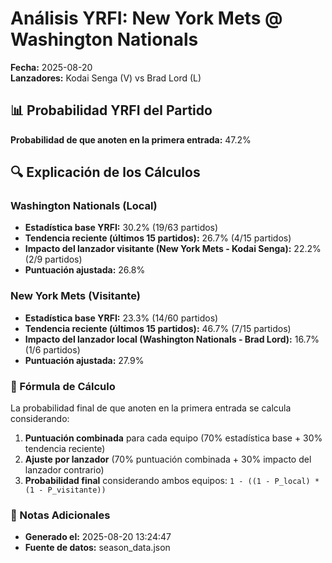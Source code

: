 # Análisis YRFI: New York Mets @ Washington Nationals

**Fecha:** 2025-08-20  
**Lanzadores:** Kodai Senga (V) vs Brad Lord (L)

## 📊 Probabilidad YRFI del Partido

**Probabilidad de que anoten en la primera entrada:** 47.2%

## 🔍 Explicación de los Cálculos

### Washington Nationals (Local)
- **Estadística base YRFI:** 30.2% (19/63 partidos)
- **Tendencia reciente (últimos 15 partidos):** 26.7% (4/15 partidos)
- **Impacto del lanzador visitante (New York Mets - Kodai Senga):** 22.2% (2/9 partidos)
- **Puntuación ajustada:** 26.8%

### New York Mets (Visitante)
- **Estadística base YRFI:** 23.3% (14/60 partidos)
- **Tendencia reciente (últimos 15 partidos):** 46.7% (7/15 partidos)
- **Impacto del lanzador local (Washington Nationals - Brad Lord):** 16.7% (1/6 partidos)
- **Puntuación ajustada:** 27.9%

### 📝 Fórmula de Cálculo

La probabilidad final de que anoten en la primera entrada se calcula considerando:
1. **Puntuación combinada** para cada equipo (70% estadística base + 30% tendencia reciente)
2. **Ajuste por lanzador** (70% puntuación combinada + 30% impacto del lanzador contrario)
3. **Probabilidad final** considerando ambos equipos: `1 - ((1 - P_local) * (1 - P_visitante))`

### 📌 Notas Adicionales

- **Generado el:** 2025-08-20 13:24:47
- **Fuente de datos:** season_data.json
